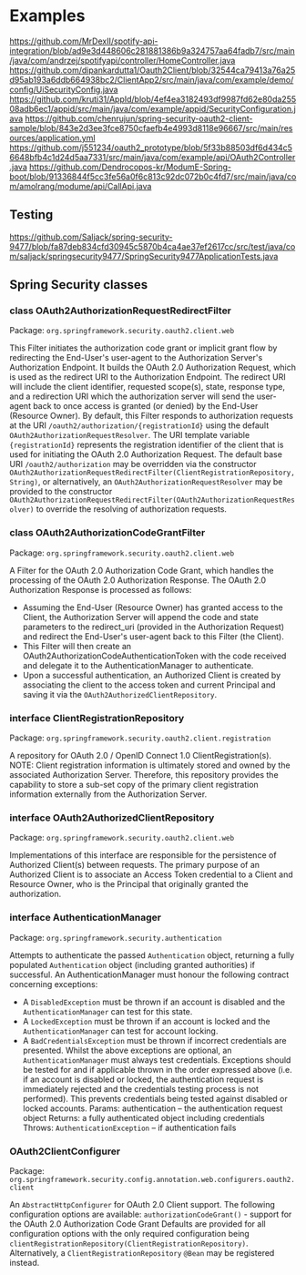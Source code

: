 # Examples

https://github.com/MrDexII/spotify-api-integration/blob/ad9e3d448606c281881386b9a324757aa64fadb7/src/main/java/com/andrzej/spotifyapi/controller/HomeController.java
https://github.com/dipankardutta1/Oauth2Client/blob/32544ca79413a76a25d95ab193a6ddb664938bc2/ClientApp2/src/main/java/com/example/demo/config/UiSecurityConfig.java
https://github.com/kruti31/AppId/blob/4ef4ea3182493df9987fd62e80da25508adb6ec1/appid/src/main/java/com/example/appid/SecurityConfiguration.java
https://github.com/chenrujun/spring-security-oauth2-client-sample/blob/843e2d3ee3fce8750cfaefb4e4993d8118e96667/src/main/resources/application.yml
https://github.com/j551234/oauth2_prototype/blob/5f33b88503df6d434c56648bfb4c1d24d5aa7331/src/main/java/com/example/api/OAuth2Controller.java
https://github.com/Dendrocopos-kr/ModumE-Spring-boot/blob/91336844f5cc3fe56a0f6c813c92dc072b0c4fd7/src/main/java/com/amolrang/modume/api/CallApi.java


## Testing

https://github.com/Saljack/spring-security-9477/blob/fa87deb834cfd30945c5870b4ca4ae37ef2617cc/src/test/java/com/saljack/springsecurity9477/SpringSecurity9477ApplicationTests.java

## Spring Security classes

### class OAuth2AuthorizationRequestRedirectFilter

Package: `org.springframework.security.oauth2.client.web`

This Filter initiates the authorization code grant or implicit grant flow by redirecting the End-User's user-agent to the Authorization Server's Authorization Endpoint.
It builds the OAuth 2.0 Authorization Request, which is used as the redirect URI to the Authorization Endpoint. The redirect URI will include the client identifier, requested scope(s), state, response type, and a redirection URI which the authorization server will send the user-agent back to once access is granted (or denied) by the End-User (Resource Owner).
By default, this Filter responds to authorization requests at the URI `/oauth2/authorization/{registrationId}` using the default `OAuth2AuthorizationRequestResolver`. The URI template variable `{registrationId}` represents the registration identifier of the client that is used for initiating the OAuth 2.0 Authorization Request.
The default base URI `/oauth2/authorization` may be overridden via the constructor `OAuth2AuthorizationRequestRedirectFilter(ClientRegistrationRepository, String)`, or alternatively, an `OAuth2AuthorizationRequestResolver` may be provided to the constructor `OAuth2AuthorizationRequestRedirectFilter(OAuth2AuthorizationRequestResolver)` to override the resolving of authorization requests.

### class OAuth2AuthorizationCodeGrantFilter

Package: `org.springframework.security.oauth2.client.web`

A Filter for the OAuth 2.0 Authorization Code Grant, which handles the processing of the OAuth 2.0 Authorization Response.
The OAuth 2.0 Authorization Response is processed as follows:
- Assuming the End-User (Resource Owner) has granted access to the Client, the Authorization Server will append the code and state parameters to the redirect_uri (provided in the Authorization Request) and redirect the End-User's user-agent back to this Filter (the Client).
- This Filter will then create an OAuth2AuthorizationCodeAuthenticationToken with the code received and delegate it to the AuthenticationManager to authenticate.
- Upon a successful authentication, an Authorized Client is created by associating the client to the access token and current Principal and saving it via the `OAuth2AuthorizedClientRepository`.

### interface ClientRegistrationRepository

Package: `org.springframework.security.oauth2.client.registration`

A repository for OAuth 2.0 / OpenID Connect 1.0 ClientRegistration(s).
NOTE: Client registration information is ultimately stored and owned by the associated Authorization Server. Therefore, this repository provides the capability to store a sub-set copy of the primary client registration information externally from the Authorization Server.

### interface OAuth2AuthorizedClientRepository

Package: `org.springframework.security.oauth2.client.web`

Implementations of this interface are responsible for the persistence of Authorized Client(s) between requests.
The primary purpose of an Authorized Client is to associate an Access Token credential to a Client and Resource Owner, who is the Principal that originally granted the authorization.

### interface AuthenticationManager

Package: `org.springframework.security.authentication`

Attempts to authenticate the passed `Authentication` object, returning a fully populated `Authentication` object (including granted authorities) if successful.
An AuthenticationManager must honour the following contract concerning exceptions:
- A `DisabledException` must be thrown if an account is disabled and the `AuthenticationManager` can test for this state.
- A `LockedException` must be thrown if an account is locked and the `AuthenticationManager` can test for account locking.
- A `BadCredentialsException` must be thrown if incorrect credentials are presented. Whilst the above exceptions are optional, an `AuthenticationManager` must always test credentials.
Exceptions should be tested for and if applicable thrown in the order expressed above (i.e. if an account is disabled or locked, the authentication request is immediately rejected and the credentials testing process is not performed). This prevents credentials being tested against disabled or locked accounts.
Params:
authentication – the authentication request object
Returns:
a fully authenticated object including credentials
Throws:
`AuthenticationException` – if authentication fails

### OAuth2ClientConfigurer

Package: `org.springframework.security.config.annotation.web.configurers.oauth2.client`

An `AbstractHttpConfigurer` for OAuth 2.0 Client support.
The following configuration options are available:
`authorizationCodeGrant()` - support for the OAuth 2.0 Authorization Code Grant
Defaults are provided for all configuration options with the only required configuration being `clientRegistrationRepository(ClientRegistrationRepository)`. Alternatively, a `ClientRegistrationRepository` `@Bean` may be registered instead.

